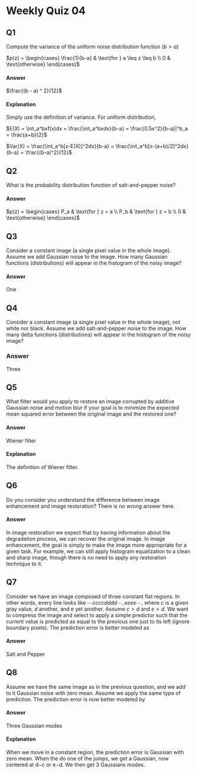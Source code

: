 # Weekly Quiz 04
## Q1
Compute the variance of the uniform noise distribution function $(b > a)$

$p(z) = \begin{cases} \frac{1}{b-a} & \text{for } a \leq z \leq b \\ 0 & \text{otherwise} \end{cases}$

#### Answer
$\frac{(b - a) ^ 2}{12}$

#### Explanation
Simply use the definition of variance. For uniform distribution,

$E(X) = \int_a^bxf(x)dx = \frac{\int_a^bxdx}{b-a} = \frac{0.5x^2}{b-a}|^b_a = \frac{a+b}{2}$

$Var(X) = \frac{\int_a^b[x-E(X)]^2dx}{b-a} = \frac{\int_a^b[x-(a+b)/2]^2dx}{b-a} = \frac{(b-a)^2}{12}$

## Q2
What is the probability distribution function of salt-and-pepper noise?

#### Answer
$p(z) = \begin{cases} P_a & \text{for } z = a  \\ P_b & \text{for } z = b \\ 0 & \text{otherwise} \end{cases}$

## Q3
Consider a constant image (a single pixel value in the whole image). Assume we add Gaussian noise to the image. How many Gaussian functions (distributions) will appear in the histogram of the noisy image?

#### Answer
One

## Q4
Consider a constant image (a single pixel value in the whole image), not white nor black. Assume we add salt-and-pepper noise to the image. How many delta functions (distributions) will appear in the histogram of the noisy image?

### Answer
Three

## Q5   
What filter would you apply to restore an image corrupted by additive Gaussian noise and motion blur if your goal is to minimize the expected mean squared error between the original image and the restored one?

#### Answer
Wiener filter

#### Explanation
The definition of Wiener filter.

## Q6
Do you consider you understand the difference between image enhancement and image restoration? There is no wrong answer here.

#### Answer
In image restoration we expect that by having information about the degradation process, we can recover the original image. In image enhancement, the goal is simply to make the image more appropriate for a given task. For example, we can still apply histogram equalization to a clean and sharp image, though there is no need to apply any restoration technique to it.

## Q7
Consider we have an image composed of three constant flat regions. In other words, every line looks like $⋯ccccdddd⋯,eeee⋯,$ where $c$ is a given gray value, $d$ another, and e yet another. Assume $c>d$ and $e>d$. We want to compress the image and select to apply a simple predictor such that the current value is predicted as equal to the previous one just to its left (ignore boundary pixels). The prediction error is better modeled as

#### Answer
Salt and Pepper

## Q8
Assume we have the same image as in the previous question, and we add to it Gaussian noise with zero mean. Assume we apply the same type of prediction. The prediction error is now better modeled by

#### Answer
Three Gaussian modes

#### Explanation
When we move in a constant region, the prediction error is Gaussian with zero mean. When the do one of the jumps, we get a Gaussian, now centered at d−c or e−d. We then get 3 Gaussians modes.


